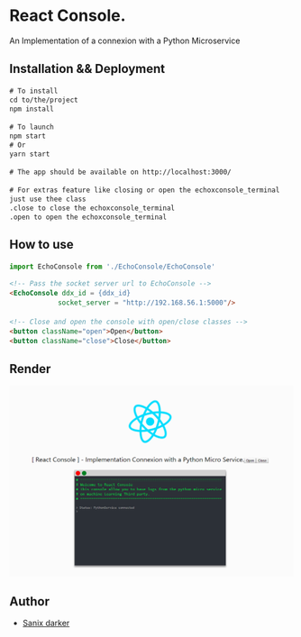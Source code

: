 # React Console.

An Implementation of a connexion with a Python Microservice

## Installation && Deployment

```shell
# To install
cd to/the/project
npm install

# To launch
npm start
# Or
yarn start

# The app should be available on http://localhost:3000/

# For extras feature like closing or open the echoxconsole_terminal just use thee class
.close to close the echoxconsole_terminal
.open to open the echoxconsole_terminal
```

## How to use
```js
import EchoConsole from './EchoConsole/EchoConsole'
```

```html
<!-- Pass the socket server url to EchoConsole -->
<EchoConsole ddx_id = {ddx_id}
            socket_server = "http://192.168.56.1:5000"/>

<!-- Close and open the console with open/close classes -->
<button className="open">Open</button>
<button className="close">Close</button>
```

## Render

<img src="render.PNG"/>

## Author

- [Sanix darker](https://github.com/Sanix-Darker)
